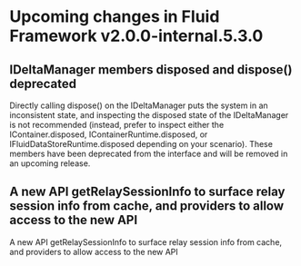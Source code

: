 <!-- THIS IS AN AUTOGENERATED FILE. DO NOT EDIT THIS FILE DIRECTLY. -->

# Upcoming changes in Fluid Framework v2.0.0-internal.5.3.0

## IDeltaManager members disposed and dispose() deprecated

Directly calling dispose() on the IDeltaManager puts the system in an inconsistent state, and inspecting the disposed state of the IDeltaManager is not recommended (instead, prefer to inspect either the IContainer.disposed, IContainerRuntime.disposed, or IFluidDataStoreRuntime.disposed depending on your scenario). These members have been deprecated from the interface and will be removed in an upcoming release.

## A new API getRelaySessionInfo to surface relay session info from cache, and providers to allow access to the new API

A new API getRelaySessionInfo to surface relay session info from cache, and providers to allow access to the new API
